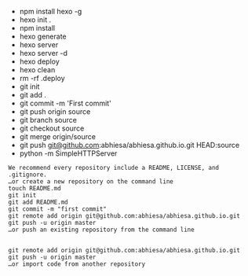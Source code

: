 * npm install hexo -g 
* hexo init . 
* npm install 
* hexo generate 
* hexo server
* hexo server -d 
* hexo deploy 
* hexo clean
* rm -rf .deploy 
* git init 
* git add . 
* git commit -m 'First commit' 
* git push origin source 
* git branch source 
* git checkout source 
* git merge origin/source 
* git push git@github.com:abhiesa/abhiesa.github.io.git HEAD:source
* python -m SimpleHTTPServer
```
We recommend every repository include a README, LICENSE, and .gitignore.
…or create a new repository on the command line
touch README.md
git init
git add README.md
git commit -m "first commit"
git remote add origin git@github.com:abhiesa/abhiesa.github.io.git
git push -u origin master
…or push an existing repository from the command line


git remote add origin git@github.com:abhiesa/abhiesa.github.io.git
git push -u origin master
…or import code from another repository
```

